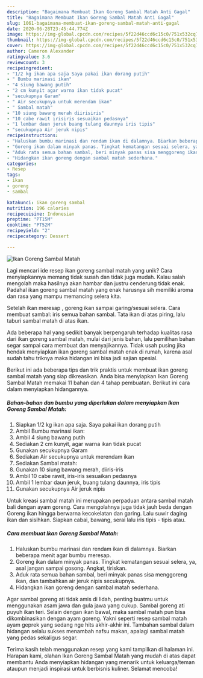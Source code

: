 ```yaml
---
description: "Bagaimana Membuat Ikan Goreng Sambal Matah Anti Gagal"
title: "Bagaimana Membuat Ikan Goreng Sambal Matah Anti Gagal"
slug: 1061-bagaimana-membuat-ikan-goreng-sambal-matah-anti-gagal
date: 2020-06-28T23:45:44.774Z
image: https://img-global.cpcdn.com/recipes/5f22d46ccd6c15c0/751x532cq70/ikan-goreng-sambal-matah-foto-resep-utama.jpg
thumbnail: https://img-global.cpcdn.com/recipes/5f22d46ccd6c15c0/751x532cq70/ikan-goreng-sambal-matah-foto-resep-utama.jpg
cover: https://img-global.cpcdn.com/recipes/5f22d46ccd6c15c0/751x532cq70/ikan-goreng-sambal-matah-foto-resep-utama.jpg
author: Cameron Alexander
ratingvalue: 3.6
reviewcount: 3
recipeingredient:
- "1/2 kg ikan apa saja Saya pakai ikan dorang putih"
- " Bumbu marinasi ikan"
- "4 siung bawang putih"
- "2 cm kunyit agar warna ikan tidak pucat"
- "secukupnya Garam"
- " Air secukupnya untuk merendam ikan"
- " Sambal matah"
- "10 siung bawang merah diirisiris"
- "10 cabe rawit irisiris sesuaikan pedasnya"
- "1 lembar daun jeruk buang tulang daunnya iris tipis"
- "secukupnya Air jeruk nipis"
recipeinstructions:
- "Haluskan bumbu marinasi dan rendam ikan di dalamnya. Biarkan beberapa menit agar bumbu meresap."
- "Goreng ikan dalam minyak panas. Tingkat kematangan sesuai selera, ya, asal jangan sampai gosong. Angkat, tiriskan."
- "Aduk rata semua bahan sambal, beri minyak panas sisa menggoreng ikan, dan tambahkan air jeruk nipis secukupnya."
- "Hidangkan ikan goreng dengan sambal matah sederhana."
categories:
- Resep
tags:
- ikan
- goreng
- sambal

katakunci: ikan goreng sambal 
nutrition: 196 calories
recipecuisine: Indonesian
preptime: "PT15M"
cooktime: "PT52M"
recipeyield: "2"
recipecategory: Dessert

---
```



![Ikan Goreng Sambal Matah](https://img-global.cpcdn.com/recipes/5f22d46ccd6c15c0/751x532cq70/ikan-goreng-sambal-matah-foto-resep-utama.jpg)

Lagi mencari ide resep ikan goreng sambal matah yang unik? Cara menyiapkannya memang tidak susah dan tidak juga mudah. Kalau salah mengolah maka hasilnya akan hambar dan justru cenderung tidak enak. Padahal ikan goreng sambal matah yang enak harusnya sih memiliki aroma dan rasa yang mampu memancing selera kita.

Setelah ikan meresap , goreng ikan sampai garing/sesuai selera. Cara membuat sambal: iris semua bahan sambal. Tata ikan di atas piring, lalu taburi sambal matah di atas ikan.

Ada beberapa hal yang sedikit banyak berpengaruh terhadap kualitas rasa dari ikan goreng sambal matah, mulai dari jenis bahan, lalu pemilihan bahan segar sampai cara membuat dan menyajikannya. Tidak usah pusing jika hendak menyiapkan ikan goreng sambal matah enak di rumah, karena asal sudah tahu triknya maka hidangan ini bisa jadi sajian spesial.


Berikut ini ada beberapa tips dan trik praktis untuk membuat ikan goreng sambal matah yang siap dikreasikan. Anda bisa menyiapkan Ikan Goreng Sambal Matah memakai 11 bahan dan 4 tahap pembuatan. Berikut ini cara dalam menyiapkan hidangannya.

<!--inarticleads1-->

##### Bahan-bahan dan bumbu yang diperlukan dalam menyiapkan Ikan Goreng Sambal Matah:

1. Siapkan 1/2 kg ikan apa saja. Saya pakai ikan dorang putih
1. Ambil  Bumbu marinasi ikan:
1. Ambil 4 siung bawang putih
1. Sediakan 2 cm kunyit, agar warna ikan tidak pucat
1. Gunakan secukupnya Garam
1. Sediakan  Air secukupnya untuk merendam ikan
1. Sediakan  Sambal matah:
1. Gunakan 10 siung bawang merah, diiris-iris
1. Ambil 10 cabe rawit, iris-iris sesuaikan pedasnya
1. Ambil 1 lembar daun jeruk, buang tulang daunnya, iris tipis
1. Gunakan secukupnya Air jeruk nipis


Untuk kreasi sambal matah ini merupakan perpaduan antara sambal matah bali dengan ayam goreng. Cara mengolahnya juga tidak jauh beda dengan Goreng ikan hingga berwarna kecokelatan dan garing. Lalu suwir daging ikan dan sisihkan. Siapkan cabai, bawang, serai lalu iris tipis - tipis atau. 

<!--inarticleads2-->

##### Cara membuat Ikan Goreng Sambal Matah:

1. Haluskan bumbu marinasi dan rendam ikan di dalamnya. Biarkan beberapa menit agar bumbu meresap.
1. Goreng ikan dalam minyak panas. Tingkat kematangan sesuai selera, ya, asal jangan sampai gosong. Angkat, tiriskan.
1. Aduk rata semua bahan sambal, beri minyak panas sisa menggoreng ikan, dan tambahkan air jeruk nipis secukupnya.
1. Hidangkan ikan goreng dengan sambal matah sederhana.


Agar sambal goreng ati tidak amis di lidah, penting buatmu untuk menggunakan asam jawa dan gula jawa yang cukup. Sambal goreng ati puyuh ikan teri. Selain dengan ikan bawal, maka sambal matah pun bisa dikombinasikan dengan ayam goreng. Yakni seperti resep sambal matah ayam geprek yang sedang nge hits akhir-akhir ini. Tambahan sambal dalam hidangan selalu sukses menambah nafsu makan, apalagi sambal matah yang pedas sekaligus segar. 

Terima kasih telah menggunakan resep yang kami tampilkan di halaman ini. Harapan kami, olahan Ikan Goreng Sambal Matah yang mudah di atas dapat membantu Anda menyiapkan hidangan yang menarik untuk keluarga/teman ataupun menjadi inspirasi untuk berbisnis kuliner. Selamat mencoba!
